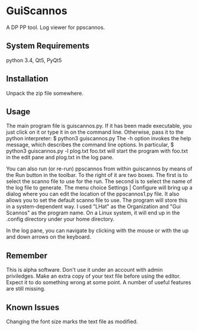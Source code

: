 # GuiScannos
A DP PP tool. Log viewer for ppscannos.


## System Requirements
python 3.4, Qt5, PyQt5


## Installation
Unpack the zip file somewhere.


## Usage
The main program file is guiscannos.py. If it has been made executable, you just
click on it or type it in on the command line. Otherwise, pass it to the python
interpreter:
$ python3 guiscannos.py
The -h option invokes the help message, which describes the command line
options. In particular,
$ python3 guiscannos.py -l plog.txt foo.txt
will start the program with foo.txt in the edit pane and plog.txt in the log
pane.

You can also run (or re-run) ppscannos from within guiscannos by means of the
Run button in the toolbar. To the right of it are two boxes. The first is to
select the scanno file to use for the run. The second is to select the name of
the log file to generate. The menu choice Settings | Configure will bring up a
dialog where you can edit the location of the ppscannos1.py file. It also allows
you to set the default scanno file to use. The program will store this in a
system-dependent way. I used "LHat" as the Organization and "Gui Scannos" as the
program name. On a Linux system, it will end up in the .config directory under
your home directory.

In the log pane, you can navigate by clicking with the mouse or with the up and
down arrows on the keyboard.


## Remember
This is alpha software. Don't use it under an account with admin priviledges.
Make an extra copy of your text file before using the editor. Expect it to do
something wrong at some point. A number of useful features are still missing.


## Known Issues
Changing the font size marks the text file as modified.